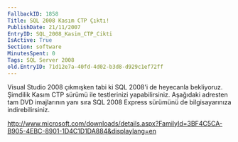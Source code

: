 ```yaml
---
FallbackID: 1858
Title: SQL 2008 Kasım CTP Çıktı!
PublishDate: 21/11/2007
EntryID: SQL_2008_Kasim_CTP_Cikti
IsActive: True
Section: software
MinutesSpent: 0
Tags: SQL Server 2008
old.EntryID: 71d12e7a-40fd-4d02-b3d8-d929c1ef72ff
---
```

Visual Studio 2008 çıkmışken tabi ki SQL 2008'i de heyecanla bekliyoruz.
Şimdilik Kasım CTP sürümü ile testlerinizi yapabilirsiniz. Aşağıdaki
adresten tam DVD imajlarının yanı sıra SQL 2008 Express sürümünü de
bilgisayarınıza indirebilirsiniz.

<http://www.microsoft.com/downloads/details.aspx?FamilyId=3BF4C5CA-B905-4EBC-8901-1D4C1D1DA884&displaylang=en>


